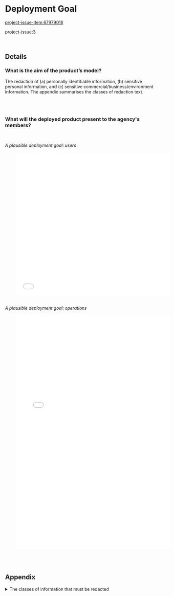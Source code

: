 
<br>

# Deployment Goal

<project-issue-item:67979016>

<project-issue:3>

<br>

## Details

### What is the aim of the product’s model?

The redaction of (a) personally identifiable information, (b) sensitive personal information, and \(c\) sensitive commercial/business/environment information.  The appendix summarises the classes of redaction text.

<br>
<br>

### What will the deployed product present to the agency's members?

<br>

*A plausible deployment goal: users*

<iframe style="overflow:hidden; width:100%; height:470px; border:none; margin-left:35px"
src="../../../../assets/deployment-goal-users.html"></iframe>

<br>
<br>

*A plausible deployment goal: operations*

<iframe style="overflow:hidden; width:100%; height:765px; border:none; margin-left:35px"
src="../../../../assets/deployment-goal-operations.html"></iframe>

<br>
<br>

<br>
<br>

## Appendix


<details><summary>The classes of information that must be redacted</summary>

<br>

The acronyms in the table below are PII $\rightarrow$ Personally Identifiable Information, SPI $\rightarrow$ Sensitive Personal Information, and CBE $\rightarrow$ commercial, business, and environment information.

<table style="width: 47.5%; font-size: 13px;">
    <colgroup>
        <col span="1" style="width: 15.0%;">
        <col span="1" style="width: 2.5%;">
        <col span="1" style="width: 2.5%;">
        <col span="1" style="width: 2.5%;">
        <col span="1" style="width: 2.5%;">
    </colgroup>
    <thead><tr style="text-align: left">
      <th>Item</th><th>Direct<br>PII</th><th>Indirect<br>PII</th><th>SPI</th><th>CBEI</th>
    </tr></thead>
        <tr><td>Full Name</td><td>&#10004;</td><td></td><td></td><td></td></tr>
        <tr><td>EMAIL Address</td><td>&#10004;</td><td></td><td></td><td></td></tr>
        <tr><td>Phone Number</td><td>&#10004;</td><td></td><td></td><td></td></tr>
        <tr><td>Home Address</td><td>&#10004;</td><td></td><td></td><td></td></tr>
        <tr><td>National Insurance Number</td><td>&#10004;</td><td></td><td></td><td></td></tr>
        <tr><td>Driver's License Number</td><td>&#10004;</td><td></td><td></td><td></td></tr>
        <tr><td>Vehicle License Plate</td><td>&#10004;</td><td></td><td></td><td></td></tr>
        <tr><td>Internet Protocol Address</td><td></td><td>&#10004;</td><td></td><td></td></tr>
        <tr><td>Date of Birth</td><td></td><td>&#10004;</td><td></td><td></td></tr>
        <tr><td>Financial data, e.g., bank account<br>details, credit card details, etc</td><td></td><td></td><td>&#10004;</td><td></td></tr>
        <tr><td>Geolocation Data of <br>Environments of Interest</td><td></td><td></td><td></td><td>&#10004;</td></tr>
        <tr><td>Client Business Details</td><td></td><td></td><td>&#10004;</td><td></td></tr>
        <tr><td>Protected Species</td><td></td><td></td><td></td><td>&#10004;</td></tr>
        <tr><td>Protected Species Locations</td><td></td><td></td><td></td><td>&#10004;</td></tr>
        <tr><td>Private Water Supplies</td><td></td><td></td><td></td><td>&#10004;</td></tr>
</table>


</details>




<br>
<br>

<br>
<br>

<br>
<br>

<br>
<br>

